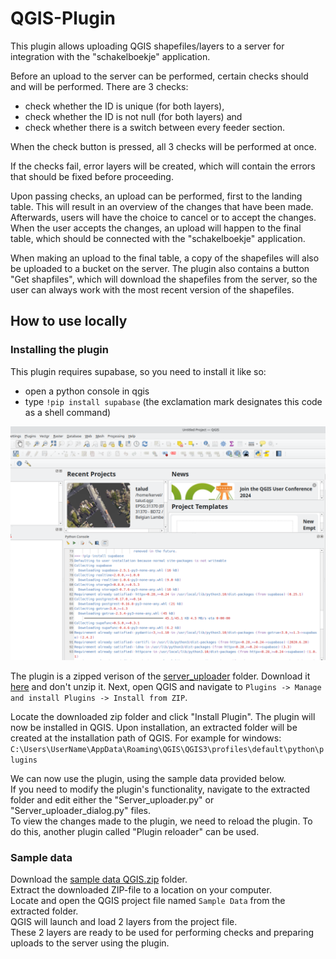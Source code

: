# QGIS-Plugin
This plugin allows uploading QGIS shapefiles/layers to a server for integration with the "schakelboekje" application.

Before an upload to the server can be performed, certain checks should and will be performed. There are 3 checks: 

* check whether the ID is unique (for both layers), 
* check whether the ID is not null (for both layers) and 
* check whether there is a switch between every feeder section.

When the check button is pressed, all 3 checks will be performed at once. 

If the checks fail, error layers will be created, which will contain the errors that should be fixed before proceeding.

Upon passing checks, an upload can be performed, first to the landing table. This will result in an overview of the changes that have been made. Afterwards, users will have the choice to cancel or to accept the changes. When the user accepts the changes, an upload will happen to the final table, which should be connected with the "schakelboekje" application. 

When making an upload to the final table, a copy of the shapefiles will also be uploaded to a bucket on the server. The plugin also contains a button "Get shapfiles", which will download the shapefiles from the server, so the user can always work with the most recent version of the shapefiles.   

## How to use locally
### Installing the plugin

This plugin requires supabase, so you need to install it like so:

* open a python console in qgis
* type `!pip install supabase` (the exclamation mark designates this code as a shell command)

![screenshot](./doc/images/install_dependency.png)

The plugin is a zipped verison of the [server_uploader](server_uploader) folder.
Download it [here](https://github.com/bramwuytss/QGIS-Plugin/raw/main/server_uploader.zip) and don't unzip it. Next, open QGIS and navigate to `Plugins -> Manage and install Plugins -> Install from ZIP`. 


Locate the downloaded zip folder and click "Install Plugin".
The plugin will now be installed in QGIS. Upon installation, an extracted folder will be created at the installation path of QGIS. For example for windows: `C:\Users\UserName\AppData\Roaming\QGIS\QGIS3\profiles\default\python\plugins`  


We can now use the plugin, using the sample data provided below.  
If you need to modify the plugin's functionality, navigate to the extracted folder and edit either the "Server_uploader.py" or "Server_uploader_dialog.py" files.   
To view the changes made to the plugin, we need to reload the plugin. To do this, another plugin called "Plugin reloader" can be used.  

### Sample data
Download the [sample data QGIS.zip](https://github.com/bramwuytss/QGIS-Plugin/raw/main/Sample%20Data%20QGIS.zip) folder.  
Extract the downloaded ZIP-file to a location on your computer.    
Locate and open the QGIS project file named `Sample Data` from the extracted folder.   
QGIS will launch and load 2 layers from the project file.  
These 2 layers are ready to be used for performing checks and preparing uploads to the server using the plugin.  

